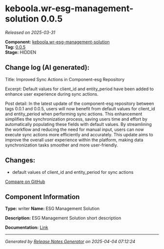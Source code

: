 #  keboola.wr-esg-management-solution 0.0.5

_Released on 2025-03-31_

**Component:** [keboola.wr-esg-management-solution](https://github.com/keboola/component-esg)  
**Tag:** [0.0.5](https://github.com/keboola/component-esg/releases/tag/0.0.5)  
**Stage:** HIDDEN


## Change log (AI generated):
Title: Improved Sync Actions in Component-esg Repository

Excerpt: Default values for client_id and entity_period have been added to enhance user experience during sync actions.

Post detail: In the latest update of the component-esg repository between tags 0.0.1 and 0.0.5, users will now benefit from default values for client_id and entity_period when performing sync actions. This enhancement simplifies the synchronization process, saving users time and effort by automatically populating these fields with default values. By streamlining the workflow and reducing the need for manual input, users can now execute sync actions more efficiently and accurately. This update aims to improve the overall user experience within the platform, making data synchronization tasks smoother and more user-friendly.



## Changes:



- default values of client_id and entity_period for sync actions 



[Compare on GitHub](https://github.com/keboola/component-esg/compare/0.0.1...0.0.5)



## Component Information
**Type:** writer
**Name:** ESG Management Solution

**Description:** ESG Management Solution short description


**Documentation:** [Link](https://github.com/keboola/component-esg/blob/master/README.md)



---
_Generated by [Release Notes Generator](https://github.com/keboola/release-notes-generator)
on 2025-04-04 07:12:24_